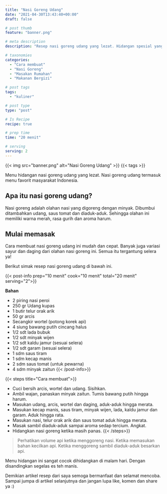 ```yaml
---
title: "Nasi Goreng Udang"
date: "2021-04-30T13:43:40+00:00"
draft: false

# post thumb
feature: "banner.png"

# meta description
description: "Resep nasi goreng udang yang lezat. Hidangan spesial yang sangat menggugah selera"

# taxonomies
categories:
  - "Cara membuat"
  - "Nasi Goreng"
  - "Masakan Rumahan"
  - "Makanan Bergizi"

# post tags
tags:
  - "kuliner"

# post type
type: "post"

# Is Recipe
recipe: true

# prep time
time: "20 menit"

# serving
serving: 2
---
```


{{< img src="banner.png" alt="Nasi Goreng Udang" >}}
{{< tags >}}

Menu hidangan nasi goreng udang yang lezat. Nasi goreng udang termasuk menu favorit masyarakat Indonesia.

## Apa itu nasi goreng udang?

Nasi goreng adalah olahan nasi yang digoreng dengan minyak. Dibumbui ditambahkan udang, saus tomat dan diaduk-aduk. Sehingga olahan ini memiliki warna merah, rasa gurih dan aroma harum.

## Mulai memasak

Cara membuat nasi goreng udang ini mudah dan cepat. Banyak juga variasi sayur dan daging dari olahan nasi goreng ini. Semua itu tergantung selera ya!

Berikut simak resep nasi goreng udang di bawah ini.

{{< post-info prep="10 menit" cook="10 menit" total="20 menit" serving="2">}}

__Bahan__

-   2 piring nasi peroi
-   250 gr Udang kupas
-   1 butir telur orak arik
-   50 gr arcis
-   Secangkir wortel (potong korek api)
-   4 siung bawang putih cincang halus
-   1/2 sdt lada bubuk
-   1/2 sdt minyak wijen
-   1/2 sdt kaldu jamur (sesuai selera)
-   1/2 sdt garam (sesuai selera)
-   1 sdm saus tiram
-   1 sdm kecap manis
-   2 sdm saus tomat (untuk pewarna)
-   4 sdm minyak zaitun
{{< /post-info>}}

{{< steps title="Cara membuat">}}
-   Cuci bersih arcis, wortel dan udang. Sisihkan.
-   Ambil wajan, panaskan minyak zaitun. Tumis bawang putih hingga harum.
-   Masukan udang, arcis, wortel dan daging, aduk-aduk hingga merata.
-   Masukan kecap manis, saus tiram, minyak wijen, lada, kaldu jamur dan garam. Aduk hingga rata.
-   Masukan nasi, telur orak arik dan saus tomat aduk hingga merata.
-   Masak sambil diaduk-aduk sampai aroma sedap tercium. Angkat.
-   Hidangkan nasi goreng ketika masih panas.
{{< /steps>}}

>   Perhatikan volume api ketika menggoreng nasi. Ketika memasukan bahan kecilkan api. Ketika menggoreng sambil diaduk-aduk besarkan api.
    
Menu hidangan ini sangat cocok dihidangkan di malam hari. Dengan disandingkan segelas es teh manis.

Demikian artikel resep dari saya semoga bermanfaat dan selamat mencoba. Sampai jumpa di artikel selanjutnya dan jangan lupa like, komen dan share ya :)
